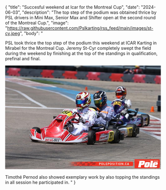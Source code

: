 {
  "title": "Succesful weekend at Icar for the Montreal Cup",
  "date": "2024-06-03",
  "description": "The top step of the podium was obtained thrice by PSL drivers in Mini Max, Senior Max and Shifter open at the second round of the Montreal Cup.",
  "image": "https://raw.githubusercontent.com/Pslkarting/rss_feed/main/images/st-cy.jpeg",
  "body": "<p>PSL took thrice the top step of the podium this weekend at ICAR Karting in Mirabel for the Montreal Cup. Jeremy St-Cyr completely swept the field during the weekend by finishing at the top of the standings in qualification, prefinal and final.</p><p><img src='https://raw.githubusercontent.com/Pslkarting/rss_feed/main/images/pernod_icar.jpeg'></p> Timothé Pernod also showed exemplary work by also topping the standings in all session he participated in. "
}
